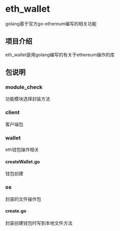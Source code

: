 # eth_wallet
golang基于官方go-ethereum编写的相关功能
## 项目介绍
eth_wallet是用golang编写的有关于ethereum操作的库

## 包说明
### module_check
功能模块选择封装方法

### client
客户端包

### wallet
eth钱包操作相关
#### createWallet.go
钱包创建

### os
封装的文件操作包
#### create.go
封装创建钱包时写到本地文件方法
